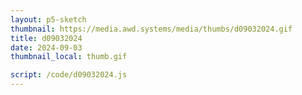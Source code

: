 ```yaml
---
layout: p5-sketch
thumbnail: https://media.awd.systems/media/thumbs/d09032024.gif
title: d09032024
date: 2024-09-03
thumbnail_local: thumb.gif

script: /code/d09032024.js
---
```

